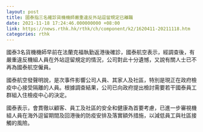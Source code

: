 ```yaml
---
layout: post
title: 國泰指三名確診貨機機師嚴重違反外站逗留規定已離職
date: 2021-11-18 17:24:46.000000000 +08:00
link: https://news.rthk.hk/rthk/ch/component/k2/1620411-20211118.htm
categories: rthk
---
```


國泰3名貨機機師早前在法蘭克福執勤返港後確診，國泰航空表示，經調查後，有嚴重違反機組人員在外站逗留規定的情況，公司對此十分遺憾，又說有關人士已不再為國泰航空僱員。

國泰航空發聲明說，是次事件影響公司人員、其家人及社區，特別是現正在政府檢疫中心接受隔離的人員。根據調查結果，公司已向政府提出檢討需要若干國泰員工群組入住檢疫中心的決定。

國泰表示，會貫徹以顧客、員工及社區的安全和健康為首要考慮，已進一步審視機組人員在海外逗留期間及回港後的防疫安排及落實額外措施，以減低員工與社區接觸的風險。
